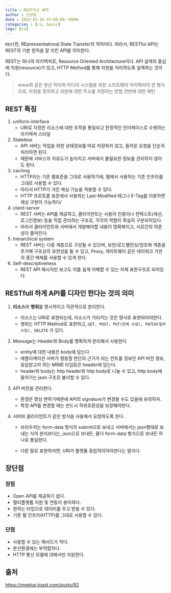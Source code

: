 ```yaml
---
title : RESTful API
author : 신성일
date : 2022-01-16 23:00:00 +0900
categories : [cs, basic]
tags: [cs]
---
```


`REST`란, REprensentational State Transfer의 약자이다. 따라서, RESTful API는 REST의 기본 원칙을 잘 지킨 API를 의미한다.

REST는 하나의 아키텍쳐로, Resource Oriented Architecture이다. API 설계의 중심에 자원(resource)가 있고, HTTP Method를 통해 자원을 처리하도록 설계하는 것이다.

> www와 같은 분산 하이퍼 미디어 시스템을 위한 소프트웨어 아키텍처의 한 형식으로, 자원을 정의하고 자원에 대한 주소를 지정하는 방법 전반에 대한 패턴



## REST 특징

1. uniform interface
   - URI로 지정한 리소스에 대한 조작을 통일되고 한정적인 인터페이스로 수행하는 아키텍쳐 스타일
2. Stateless
   - API 서버는 작업을 위한 상태정보를 따로 저장하지 않고, 들어온 요청을 단순히 처리하면 된다.
   - 때문에 서비스의 자유도가 높아지고 서버에서 불필요한 정보를 관리하지 않아도 된다.
3. caching
   - HTTP라는 기존 웹표준을 그대로 사용하기에, 웹에서 사용하는 기존 인프라를 그대로 사용할 수 있다.
   - 따라서 HTTP가 가진 캐싱 기능을 적용할 수 있다.
   - HTTP 프로토콜 표준에서 사용하는 Last-Modified 태그나 E-Tag를 이용하면 캐싱 구현이 가능하다/
4. client-server
   - REST 서버는 API를 제공하고, 클라이언트는 사용자 인증이나 컨텍스트(세선, 로그인정보) 등을 직접 관리하는 구조로, 각각의 역할이 확실히 구분되어있다.
   - 따라서 클라이언트와 서버에서 개발해야할 내용이 명확해지고, 서로간의 의존성이 줄어든다. 
5. hierarchical system
   - REST 서버는 다중 계층으로 구성될 수 있으며, 보안/로드밸런싱/암호화 계층을 추가해 구조상의 유연성을 둘 수 있고, Proxy, 게이트웨이 같은 네이워크 기반의 중간 매체를 사용할 수 있게 한다.
6. Self-descriptiveness
   - REST API 메시지만 보고도 이를 쉽게 이해할 수 있는 자체 표현구조로 되어있다.



## RESTfull 하게 API를 디자인 한다는 것의 의미

1. **리소스**와 **행위**를 명시적이고 직관적으로 분리한다.

   - 리소스는 URI로 표현되는데, 리소스가 가리키는 것은 명사로 표햔되어야한다.
   - 행위는 HTTP Method로 표현하고, `GET, POST, PUT(전체 수정), PATCH(일부 수정), DELETE` 가 있다.

2. Message는 Header와 Body를 명확하게 분리해서 사용한다

   - entity에 대한 내용은 body에 담는다
   - 애플리케이션 서버가 행동할 판단의 근거가 되는 컨트롤 정보인 API 버전 정보, 응답받고자 하는 MIME 타입등은 header에 담는다.
   - header와 body는 http header와 http body로 나눌 수 있고, http body에 들어가는 json 구조로 불리할 수 있다.

3. API 버전을 관리한다.

   - 환경은 항상 변하기때문에 API의 signature가 변경될 수도 있음에 유의하자.
   - 특정 API를 변경할 때는 반드시 하위호환성을 보장해야한다.

4. 서버와 클라이언트가 같은 방식을 사용해서 요청하도록 한다.

   - 브라우저는 form-data 형식의 submit으로 보내고 서버에서는 json형태로 보내는 식의 분리보다는, json으로 보내든, 둘다 form-data 형식으로 보내든 하나로 통일한다.

   - 다른 말로 표현하자면, URI가 플랫폼 중립적이어야한다는 말이다.



## 장단점

### 장점 

- Open API를 제공하기 쉽다.
- 멀티플랫폼 지원 및 연동이 용이하다.
- 원하는 타입으로 데이터를 주고 받을 수 있다.
- 기존 웹 인프라(HTTP)를 그대로 사용할 수 있다.

### 단점

- 사용할 수 있는 메서드가 적다.
- 분산환경에는 부적합하다.
- HTTP 통신 모델에 대해서만 지원한다.



## 출처

https://meetup.toast.com/posts/92

